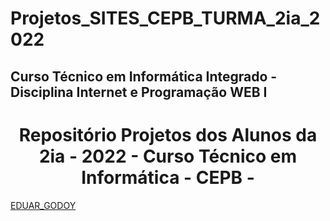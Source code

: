 # Projetos_SITES_CEPB_TURMA_2ia_2022
## Curso Técnico em Informática Integrado - Disciplina Internet e Programação WEB I 
<h1 align="center">Repositório Projetos dos Alunos da 2ia - 2022 - Curso Técnico em Informática - CEPB - </h1> 
<a href=./EDUAR_GODOY/index.html>EDUAR_GODOY</a>
